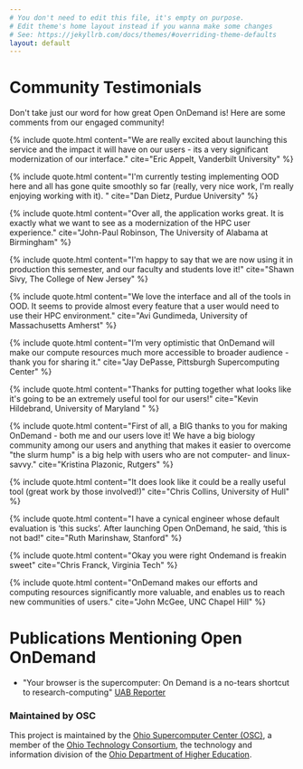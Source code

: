 ```yaml
---
# You don't need to edit this file, it's empty on purpose.
# Edit theme's home layout instead if you wanna make some changes
# See: https://jekyllrb.com/docs/themes/#overriding-theme-defaults
layout: default
---
```


# Community Testimonials
Don't take just our word for how great Open OnDemand is!  Here are some comments from our engaged community!  

{% include quote.html
   content="We are really excited about launching this service and the impact it will have on our users - its a very significant modernization of our interface."
   cite="Eric Appelt, Vanderbilt University"
%}

{% include quote.html
   content="I'm currently testing implementing OOD here and all has gone quite smoothly so far (really, very nice work, I'm really enjoying working with it). "
   cite="Dan Dietz, Purdue University"
%}

{% include quote.html
   content="Over all, the application works great.  It is exactly what we want to see as a modernization of the  HPC user experience."
   cite="John-Paul Robinson, The University of Alabama at Birmingham"
%}

{% include quote.html
   content="I'm happy to say that we are now using it in production this semester, and our faculty and students love it!"
   cite="Shawn Sivy, The College of New Jersey"
%}

{% include quote.html
   content="We love the interface and all of the tools in OOD. It seems to provide almost every feature that a user would need to use their HPC environment."
   cite="Avi Gundimeda, University of Massachusetts Amherst"
%}

{% include quote.html
   content="I’m very optimistic that OnDemand will make our compute resources much more accessible to broader audience - thank you for sharing it."
   cite="Jay DePasse, Pittsburgh Supercomputing Center"
%}

{% include quote.html
   content="Thanks for putting together what looks like it's going to be an extremely useful tool for our users!"
   cite="Kevin Hildebrand, University of Maryland "
%}

{% include quote.html
   content="First of all, a BIG thanks to you for making OnDemand - both me and our users love it! We have a big biology community among our users and anything that makes it easier to overcome \"the slurm hump\" is a big help with users who are not computer- and linux- savvy."
   cite="Kristina Plazonic, Rutgers"
%}

{% include quote.html
   content="It does look like it could be a really useful tool (great work by those involved!)"
   cite="Chris Collins, University of Hull"
%}

{% include quote.html
   content="I have a cynical engineer whose default evaluation is ‘this sucks’. After launching Open OnDemand, he said, ‘this is not bad!"
   cite="Ruth Marinshaw, Stanford"
%}

{% include quote.html
   content="Okay you were right Ondemand is freakin sweet"
   cite="Chris Franck, Virginia Tech"
%}


{% include quote.html
   content="OnDemand makes our efforts and computing resources significantly more valuable, and enables us to reach new communities of users."
   cite="John McGee, UNC Chapel Hill"
%}


# Publications Mentioning Open OnDemand
* "Your browser is the supercomputer: On Demand is a no-tears shortcut to research-computing"
[UAB Reporter](https://www.uab.edu/reporter/resources/tools-technology/item/8749)

### Maintained by OSC

This project is maintained by the [Ohio Supercomputer Center (OSC)](https://www.osc.edu), 
a member of the [Ohio Technology Consortium](https://www.oh-tech.org/), the technology and information
division of the [Ohio Department of Higher Education](https://education.ohio.gov/).
